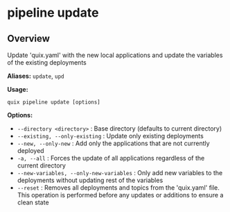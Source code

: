 # pipeline update

## Overview

Update 'quix.yaml' with the new local applications and update the variables of the existing deployments

**Aliases:** `update`, `upd`

**Usage:**

```
quix pipeline update [options]
```

**Options:**

- `--directory <directory>` : Base directory (defaults to current directory)
- `--existing, --only-existing` : Update only existing deployments
- `--new, --only-new` : Add only the applications that are not currently deployed
- `-a, --all` : Forces the update of all applications regardless of the current directory
- `--new-variables, --only-new-variables` : Only add new variables to the deployments without updating rest of the variables
- `--reset` : Removes all deployments and topics from the 'quix.yaml' file. This operation is performed before any updates or additions to ensure a clean state

